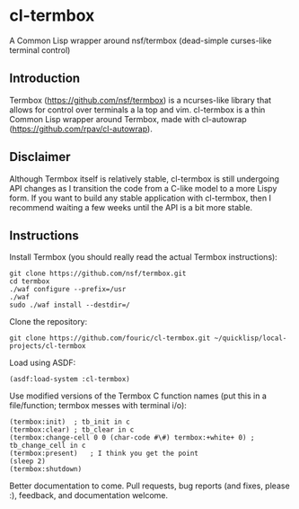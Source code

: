 # cl-termbox
A Common Lisp wrapper around nsf/termbox (dead-simple curses-like terminal control)

Introduction
------------

Termbox (https://github.com/nsf/termbox) is a ncurses-like library that allows for control over terminals a la top and vim. cl-termbox is a thin Common Lisp wrapper around Termbox, made with cl-autowrap (https://github.com/rpav/cl-autowrap).

Disclaimer
----------

Although Termbox itself is relatively stable, cl-termbox is still undergoing API changes as I transition the code from a C-like model to a more Lispy form. If you want to build any stable application with cl-termbox, then I recommend waiting a few weeks until the API is a bit more stable.

Instructions
------------

Install Termbox (you should really read the actual Termbox instructions):

    git clone https://github.com/nsf/termbox.git
    cd termbox
    ./waf configure --prefix=/usr
    ./waf
    sudo ./waf install --destdir=/

Clone the repository:

    git clone https://github.com/fouric/cl-termbox.git ~/quicklisp/local-projects/cl-termbox

Load using ASDF:

    (asdf:load-system :cl-termbox)

Use modified versions of the Termbox C function names (put this in a file/function; termbox messes with terminal i/o):

    (termbox:init)	; tb_init in c
    (termbox:clear)	; tb_clear in c
    (termbox:change-cell 0 0 (char-code #\#) termbox:+white+ 0) ; tb_change_cell in c
    (termbox:present)	; I think you get the point
    (sleep 2)
    (termbox:shutdown)

Better documentation to come. Pull requests, bug reports (and fixes, please :), feedback, and documentation welcome.
